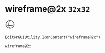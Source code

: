 # wireframe@2x `32x32`
<img src="/img/wireframe@2x.png" width=32 height=32>

``` CSharp
EditorGUIUtility.IconContent("wireframe@2x")
```
```
wireframe@2x
```
